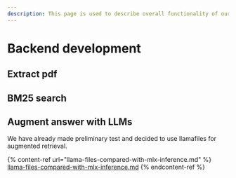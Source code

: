 ```yaml
---
description: This page is used to describe overall functionality of our application
---
```


# Backend development

## Extract pdf&#x20;

## BM25 search&#x20;

## Augment answer with LLMs

We have already made preliminary test and decided to use llamafiles for augmented retrieval.&#x20;

{% content-ref url="llama-files-compared-with-mlx-inference.md" %}
[llama-files-compared-with-mlx-inference.md](llama-files-compared-with-mlx-inference.md)
{% endcontent-ref %}







